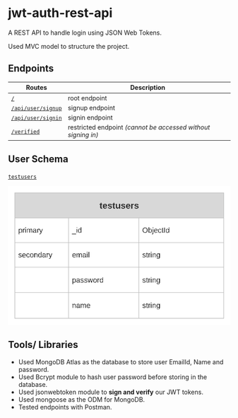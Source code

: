 # jwt-auth-rest-api

A REST API to handle login using JSON Web Tokens.
 
Used MVC model to structure the project.


## Endpoints
| Routes                 | Description                                                   |
|------------------------|---------------------------------------------------------------|
|[`/`][0]                |root endpoint                                                  |
|[`/api/user/signup`][1] |signup endpoint                                                |
|[`/api/user/signin`][1] |signin endpoint                                                |
|[`/verified`][2]        |restricted endpoint *(cannot be accessed without signing in)*  |


## User Schema
[`testusers`][3]

![model][model]

## Tools/ Libraries
* Used MongoDB Atlas as the database to store user EmailId, Name and password.
* Used Bcrypt module to hash user password before storing in the database.
* Used jsonwebtoken module to **sign and verify** our JWT tokens.
* Used mongoose as the ODM for MongoDB.
* Tested endpoints with Postman.

[0]: https://github.com/SagnikH/jwt-auth-rest-api/blob/master/index.js
[1]: https://github.com/SagnikH/jwt-auth-rest-api/blob/master/routers/authRoutes.js
[2]: https://github.com/SagnikH/jwt-auth-rest-api/blob/master/routers/verifiedRoutes.js
[3]: https://github.com/SagnikH/jwt-auth-rest-api/blob/master/models/user.js
[model]: https://github.com/SagnikH/jwt-auth-rest-api/blob/master/public/jwt-auth-model.svg
